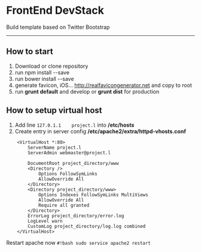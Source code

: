 # FrontEnd DevStack

Build template based on Twitter Bootstrap

---

## How to start

1.  Download or clone repository
2.  run npm install --save
3.  run bower install --save
4.  generate favicon, iOS... <http://realfavicongenerator.net> and copy to root
5.  run **grunt default** and develop or **grunt dist** for production

## How to setup virtual host

1.  Add line `127.0.1.1    project.l` into **/etc/hosts**
2.  Create entry in server config **/etc/apache2/extra/httpd-vhosts.conf**

```#
    <VirtualHost *:80>
        ServerName project.l
        ServerAdmin webmaster@project.l

        DocumentRoot project_directory/www
        <Directory />
            Options FollowSymLinks
            AllowOverride All
        </Directory>
        <Directory project_directory/www>
            Options Indexes FollowSymLinks MultiViews
            AllowOverride All
            Require all granted
        </Directory>
        ErrorLog project_directory/error.log
        LogLevel warn
        CustomLog project_directory/log.log combined
    </VirtualHost>
```

Restart apache now `#!bash sudo service apache2 restart`
